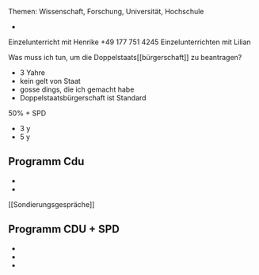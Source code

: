 Themen: Wissenschaft, Forschung, Universität, Hochschule



- 


Einzelunterricht mit Henrike +49 177 751 4245 
Einzelunterrichten mit Lilian

Was muss ich tun, um die Doppelstaats[[bürgerschaft]] zu beantragen?
- 3 Yahre
- kein gelt von Staat
- gosse dings, die ich gemacht habe 
- Doppelstaatsbürgerschaft ist Standard

 50% + SPD
  - 3 y
  - 5 y 

Programm Cdu
-
-
-

[[Sondierungsgespräche]]



Programm CDU + SPD
-
-
-
-














